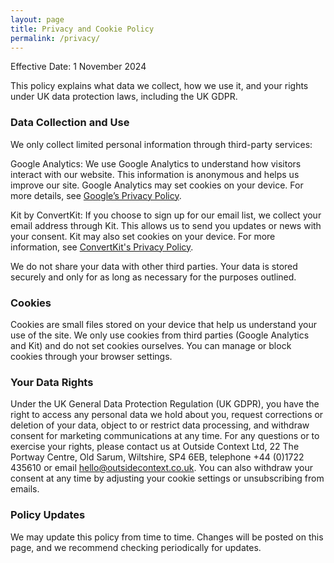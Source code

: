 ```yaml
---
layout: page
title: Privacy and Cookie Policy
permalink: /privacy/
---
```


Effective Date: 1 November 2024

This policy explains what data we collect, how we use it, and your rights under UK data protection laws, including the UK GDPR.

### Data Collection and Use

We only collect limited personal information through third-party services:

Google Analytics: We use Google Analytics to understand how visitors interact with our website. This information is anonymous and helps us improve our site. Google Analytics may set cookies on your device. For more details, see [Google’s Privacy Policy](https://policies.google.com/privacy?hl=en).

Kit by ConvertKit: If you choose to sign up for our email list, we collect your email address through Kit. This allows us to send you updates or news with your consent. Kit may also set cookies on your device. For more information, see [ConvertKit's Privacy Policy](https://kit.com/privacy).

We do not share your data with other third parties. Your data is stored securely and only for as long as necessary for the purposes outlined.

### Cookies

Cookies are small files stored on your device that help us understand your use of the site. We only use cookies from third parties (Google Analytics and Kit) and do not set cookies ourselves. You can manage or block cookies through your browser settings.

### Your Data Rights

Under the UK General Data Protection Regulation (UK GDPR), you have the right to access any personal data we hold about you, request corrections or deletion of your data, object to or restrict data processing, and withdraw consent for marketing communications at any time. For any questions or to exercise your rights, please contact us at Outside Context Ltd, 22 The Portway Centre, Old Sarum, Wiltshire, SP4 6EB, telephone +44 (0)1722 435610 or email hello@outsidecontext.co.uk. You can also withdraw your consent at any time by adjusting your cookie settings or unsubscribing from emails.

### Policy Updates

We may update this policy from time to time. Changes will be posted on this page, and we recommend checking periodically for updates.

